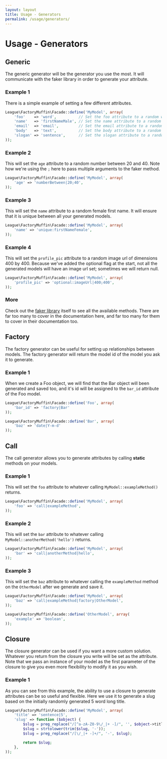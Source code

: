 ```yaml
---
layout: layout
title: Usage - Generators
permalink: /usage/generators/
---
```


# Usage - Generators

## Generic

The generic generator will be the generator you use the most. It will communicate with the faker library in order to generate your attribute.

### Example 1

There is a simple example of setting a few different attributes.
```php
League\FactoryMuffin\Facade::define('MyModel', array(
    'foo'    => 'word',          // Set the foo attribute to a random word
    'name'   => 'firstNameMale', // Set the name attribute to a random male first name
    'email'  => 'email',         // Set the email attribute to a random email address
    'body'   => 'text',          // Set the body attribute to a random string of text
    'slogan' => 'sentence',      // Set the slogan attribute to a random sentence
));
```

### Example 2

This will set the `age` attribute to a random number between 20 and 40. Note how we're using the `;` here to pass multiple arguments to the faker method.
```php
League\FactoryMuffin\Facade::define('MyModel', array(
    'age' => 'numberBetween|20;40',
));
```

### Example 3

This will set the `name` attribute to a random female first name. It will ensure that it is unique between all your generated models.
```php
League\FactoryMuffin\Facade::define('MyModel', array(
    'name' => 'unique:firstNameFemale',
));
```

### Example 4

This will set the `profile_pic` attribute to a random image url of dimensions 400 by 400. Because we've added the optional flag at the start, not all the generated models will have an image url set; sometimes we will return null.
```php
League\FactoryMuffin\Facade::define('MyModel', array(
    'profile_pic' => 'optional:imageUrl|400;400',
));
```

### More

Check out the [faker library](https://github.com/fzaninotto/Faker) itself to see all the available methods. There are far too many to cover in the documentation here, and far too many for them to cover in their documentation too.

## Factory

The factory generator can be useful for setting up relationships between models. The factory generator will return the model id of the model you ask it to generate.

### Example 1

When we create a Foo object, we will find that the Bar object will been generated and saved too, and it's id will be assigned to the `bar_id` attribute of the Foo model.
```php
League\FactoryMuffin\Facade::define('Foo', array(
    'bar_id' => 'factory|Bar'
));

League\FactoryMuffin\Facade::define('Bar', array(
    'baz' => 'date|Y-m-d'
));
```

## Call

The call generator allows you to generate attributes by calling **static** methods on your models.

### Example 1

This will set the `foo` attribute to whatever calling `MyModel::exampleMethod()` returns.
```php
League\FactoryMuffin\Facade::define('MyModel', array(
    'foo' => 'call|exampleMethod',
));
```

### Example 2

This will set the `bar` attribute to whatever calling `MyModel::anotherMethod('hello')` returns.
```php
League\FactoryMuffin\Facade::define('MyModel', array(
    'bar' => 'call|anotherMethod|hello',
));
```

### Example 3

This will set the `baz` attribute to whatever calling the `exampleMethod` method on the `OtherModel` after we generate and save it.
```php
League\FactoryMuffin\Facade::define('MyModel', array(
    'baz' => 'call|exampleMethod|factory|OtherModel',
));

League\FactoryMuffin\Facade::define('OtherModel', array(
    'example' => 'boolean',
));
```

## Closure

The closure generator can be used if you want a more custom solution. Whatever you return from the closure you write will be set as the attribute. Note that we pass an instance of your model as the first parameter of the closure to give you even more flexibility to modify it as you wish.

### Example 1

As you can see from this example, the ability to use a closure to generate attributes can be so useful and flexible. Here we use it to generate a slug based on the initially randomly generated 5 word long title.
```php
League\FactoryMuffin\Facade::define('MyModel', array(
    'title' => 'sentence|5',
    'slug' => function ($object) {
        $slug = preg_replace("/[^a-zA-Z0-9\/_|+ -]/", '', $object->title);
        $slug = strtolower(trim($slug, '-'));
        $slug = preg_replace("/[\/_|+ -]+/", '-', $slug);

        return $slug;
    },
));
